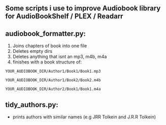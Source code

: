 ## Some scripts i use to improve Audiobook library for AudioBookShelf / PLEX / Readarr

## audiobook_formatter.py:
1) Joins chapters of book into one file
2) Deletes empty dirs
3) Deletes anything that isnt an mp3, m4b, m4a
4) finishes with a book structure of:
```
YOUR_AUDIOBOOK_DIR/Author1/Book1/Book1.mp3

YOUR_AUDIOBOOK_DIR/Author1/Book2/Book2.m4b

YOUR_AUDIOBOOK_DIR/Author2/Book1/Book1.m4a
```


## tidy_authors.py:
- prints authors with similar names (e.g JRR Tolkein and J.R.R Tolkein)

